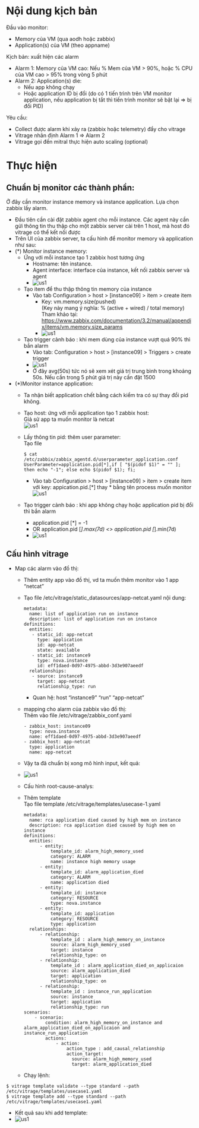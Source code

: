 # Nội dung kịch bản

Đầu vào monitor:
- Memory của VM (qua aodh hoặc zabbix)
- Application(s) của VM (theo appname)

Kịch bản: xuất hiện các alarm
- Alarm 1: Memory của VM cao: Nếu % Mem của VM > 90%, hoặc % CPU của VM cao > 95% trong vòng 5 phút
- Alarm 2: Application(s) die:
  - Nếu app không chạy
  - Hoặc application ID bị đổi (do có 1 tiến trình trên VM monitor application, nếu application bị tắt thì tiến trình monitor sẽ bật lại => bị đổi PID)

Yêu cầu:
- Collect được alarm khi xảy ra (zabbix hoặc telemetry) đẩy cho vitrage
- Vitrage nhân định Alarm 1 => Alarm 2
- Vitrage gọi đến mitral thực hiện auto scaling (optional)

# Thực hiện
## Chuẩn bị monitor các thành phần:

Ở đây cần monitor instance memory và instance application. Lựa chọn zabbix lấy alarm.

- Đầu tiên cần cài đặt zabbix agent cho mỗi instance. Các agent này cần gửi thông tin thu thập cho một zabbix server cài trên 1 host, mà host đó vitrage có thể kết nối được
- Trên UI của zabbix server, ta cấu hình để monitor memory và application như sau:
- (*) Monitor instance memory: 
  - Ứng với mỗi instance tạo 1 zabbix host tương ứng
    - Hostname: tên instance.
    - Agent interface: interface của instance, kết nối zabbix server và agent
    - ![us1](image/use-case1-1.png)
  - Tạo item để thu thập thông tin memory của instance
    - Vào tab Configuration > host > [instance09] > item > create item 
      - Key: vm.memory.size(pushed) <br/>
       (Key này mang ý nghĩa:   % (active + wired) / total memory) <br/>
       Tham khảo tại: https://www.zabbix.com/documentation/3.2/manual/appendix/items/vm.memory.size_params
      - ![us1](image/use-case1-2.png)
  - Tạo trigger cảnh báo : khi mem dùng của instance vượt quá 90% thì bắn alarm
    - Vào tab: Configuration > host > [instance09] > Triggers > create trigger
    - ![us1](image/use-case1-3.png)
    - Ở đây avg(50s) tức nó sẽ xem xét giá trị trung bình trong khoảng 50s. Nếu cần trong 5 phút giá trị này cần đặt 1500
- (*)Monitor instance application:
  - Ta nhận biết application chết bằng cách kiểm tra có sự thay đổi pid không.
  - Tạo host: ứng với mỗi application tạo 1 zabbix host: <br/>
       Giả sử app ta muốn monitor là netcat <br/>
       ![us1](image/use-case1-4.png)
  - Lấy thông tin pid: thêm user parameter: <br/>
      Tạo file

    ```
    $ cat /etc/zabbix/zabbix_agentd.d/userparameter_application.conf
    UserParameter=application.pid[*],if [ "$(pidof $1)" = "" ]; then echo "-1"; else echo $(pidof $1); fi;
    ```

      - Vào tab Configuration > host > [instance09] > item > create item <br>
        với key: appication.pid.[*] thay * bằng tên process muốn monitor
        ![us1](image/use-case1-5.png)
  - Tạo trigger cảnh báo : khi app không chạy hoặc application pid bị đổi thì bắn alarm <br/>
     - application.pid [*] = -1 
     - OR application.pid [*].max(7d) <> application.pid [*].min(7d)
     - ![us1](image/use-case1-6.png)

## Cấu hình vitrage
- Map các alarm vào đồ thị:
  - Thêm entity app vào đồ thị, vd ta muốn thêm monitor vào 1 app “netcat”
  - Tạo file /etc/vitrage/static_datasources/app-netcat.yaml nội dung:
  
    ```
    metadata:
      name: list of application run on instance
      description: list of application run on instance
    definitions:
      entities:
       - static_id: app-netcat
         type: application
         id: app-netcat
         state: available
       - static_id: instance9
         type: nova.instance
         id: eff1daed-0d97-4975-abbd-3d3e907aeedf
      relationships:
       - source: instance9
         target: app-netcat
         relationship_type: run
    ```
    - Quan hệ: host “instance9” “run” “app-netcat”
  - mapping cho alarm của zabbix vào đồ thị: <br/>
    Thêm vào file /etc/vitrage/zabbix_conf.yaml

    ```
    - zabbix_host: instance09
      type: nova.instance
      name: eff1daed-0d97-4975-abbd-3d3e907aeedf
    - zabbix_host: app-netcat
      type: application
      name: app-netcat
    ```

  - Vậy ta đã chuẩn bị xong mô hình input, kết quả: <br/>
  - ![us1](image/use-case1-7.png)
  - Cấu hình root-cause-analys:
  - Thêm template <br/>
    Tạo file template /etc/vitrage/templates/usecase-1.yaml

    ```
    metadata:
      name: rca application died caused by high mem on instance
      description: rca application died caused by high mem on instance
    definitions:
      entities:
          - entity:
              template_id: alarm_high_memory_used
              category: ALARM
              name: instance high memory usage
          - entity:
              template_id: alarm_application_died
              category: ALARM
              name: application died
          - entity:
              template_id: instance
              category: RESOURCE
              type: nova.instance
          - entity:
              template_id: application
              category: RESOURCE
              type: application
      relationships:
          - relationship:
              template_id : alarm_high_memory_on_instance
              source: alarm_high_memory_used
              target: instance
              relationship_type: on
          - relationship:
              template_id : alarm_application_died_on_applicaion
              source: alarm_application_died
              target: application
              relationship_type: on
          - relationship:
              template_id : instance_run_application
              source: instance
              target: application
              relationship_type: run
    scenarios:
        - scenario:
            condition: alarm_high_memory_on_instance and alarm_application_died_on_applicaion and instance_run_application
            actions:
                - action:
                    action_type : add_causal_relationship
                    action_target:
                      source: alarm_high_memory_used
                      target: alarm_application_died
    ```

  - Chạy lệnh:

```
$ vitrage template validate --type standard --path /etc/vitrage/templates/usecase1.yaml
$ vitrage template add --type standard --path /etc/vitrage/templates/usecase1.yaml
```

  - Kết quả sau khi add template:
  - ![us1](image/use-case1-8.png)

       




